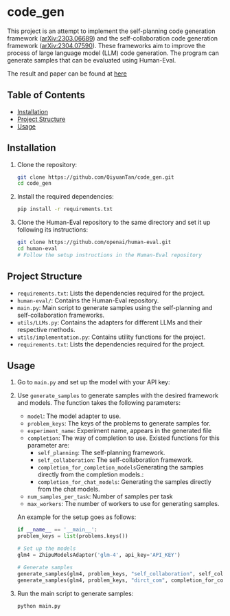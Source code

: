 # code_gen

This project is an attempt to implement the self-planning code generation framework ([arXiv:2303.06689](https://arxiv.org/abs/2303.06689)) and the self-collaboration code generation framework ([arXiv:2304.07590](https://arxiv.org/abs/2304.07590)). These frameworks aim to improve the process of large language model (LLM) code generation. The program can generate samples that can be evaluated using Human-Eval.

The result and paper can be found at [here](https://drive.google.com/file/d/1LWIuQ_49iU9D5x20d25lSOXAzSXLWt-t/view?usp=sharing)

## Table of Contents
- [Installation](#installation)
- [Project Structure](#project-structure)
- [Usage](#usage)

## Installation

1. Clone the repository:
    ```sh
    git clone https://github.com/QiyuanTan/code_gen.git
    cd code_gen
    ```

2. Install the required dependencies:
    ```sh
    pip install -r requirements.txt
    ```

3. Clone the Human-Eval repository to the same directory and set it up following its instructions:
    ```sh
    git clone https://github.com/openai/human-eval.git
    cd human-eval
    # Follow the setup instructions in the Human-Eval repository
    ```

## Project Structure
- `requirements.txt`: Lists the dependencies required for the project.
- `human-eval/`: Contains the Human-Eval repository.
- `main.py`: Main script to generate samples using the self-planning and self-collaboration frameworks.
- `utils/LLMs.py`: Contains the adapters for different LLMs and their respective methods.
- `utils/implementation.py`: Contains utility functions for the project.
- `requirements.txt`: Lists the dependencies required for the project.

## Usage

1. Go to `main.py` and set up the model with your API key:

2. Use `generate_samples` to generate samples with the desired framework and models. The function takes the following parameters:
    - `model`: The model adapter to use.
    - `problem_keys`: The keys of the problems to generate samples for.
    - `experiment_name`: Experiment name, appears in the generated file
    - `completion`: The way of completion to use. Existed functions for this parameter are:
        - `self_planning`: The self-planning framework.
        - `self_collaboration`: The self-collaboration framework.
        - `completion_for_completion_models`Generating the samples directly from the completion models.: 
        - `completion_for_chat_models`: Generating the samples directly from the chat models.
     - `num_samples_per_task`: Number of samples per task
     - `max_workers`: The number of workers to use for generating samples.
   
   An example for the setup goes as follows:
   ```python
   if __name__ == '__main__':
   problem_keys = list(problems.keys())

   # Set up the models
   glm4 = ZhipuModelsAdapter('glm-4', api_key='API_KEY')

   # Generate samples
   generate_samples(glm4, problem_keys, "self_collaboration", self_collaboration, max_workers=1)
   generate_samples(glm4, problem_keys, "dirct_com", completion_for_completion_models, max_workers=5)
   ```

3. Run the main script to generate samples:
    ```sh
    python main.py
    ```
